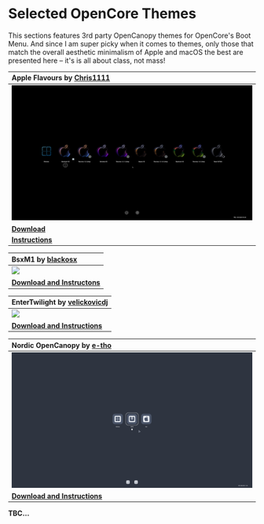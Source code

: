 # Selected OpenCore Themes
This sections features 3rd party OpenCanopy themes for OpenCore's Boot Menu. And since I am super picky when it comes to themes, only those that match the overall aesthetic minimalism of Apple and macOS the best are presented here – it's is all about class, not mass! 

|Apple Flavours by [Chris1111](https://github.com/chris1111)|
|:-----------------------------| 
|![](https://raw.githubusercontent.com/chris1111/My-Simple-OC-Themes/refs/heads/master/View%20Boot%200.7/Flavours-Apple.png)
|**[Download](https://github.com/chris1111/My-Simple-OC-Themes/releases/download/Archive_New-Themes/Flavours-Apple.zip)**
|**[Instructions](https://github.com/chris1111/My-Simple-OC-Themes/blob/master/Setup-PickerVariant.md#setup-flavours-theme-in-configplist-flavours-wonderfull-themes-as-exemple)**

|BsxM1 by [blackosx](https://github.com/blackosx)|
|:-----------------------------| 
|![](https://user-images.githubusercontent.com/76865553/173877386-1dd1b451-5e50-46b7-9f1e-554485b3a48a.png)
|[**Download and Instructons**](https://github.com/blackosx/BsxM1/tree/main)

|EnterTwilight by [velickovicdj](https://github.com/velickovicdj)|
|:-----------------------------| 
|![](https://github.com/velickovicdj/OpenCanopy-EnterTwilight/blob/main/Preview.png?raw=true)
|[**Download and Instructions**](https://github.com/velickovicdj/OpenCanopy-EnterTwilight)

|Nordic OpenCanopy by [e-tho](https://github.com/e-tho)
|:-----------------------------| 
|![](https://github.com/e-tho/nordic-opencanopy/blob/main/preview/theme-screenshot.png?raw=true)
|[**Download and Instructions**](https://github.com/e-tho/nordic-opencanopy)

**TBC…**
